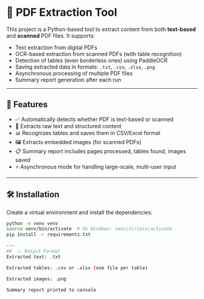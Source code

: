 # 📄 PDF Extraction Tool

This project is a Python-based tool to extract content from both **text-based** and **scanned** PDF files. It supports:

- Text extraction from digital PDFs
- OCR-based extraction from scanned PDFs (with table recognition)
- Detection of tables (even borderless ones) using PaddleOCR
- Saving extracted data in formats: `.txt`, `.csv`, `.xlsx`, `.png`
- Asynchronous processing of multiple PDF files
- Summary report generation after each run

---

## 🚀 Features

- ✅ Automatically detects whether PDF is text-based or scanned
- 📄 Extracts raw text and structured content
- 📊 Recognizes tables and saves them in CSV/Excel format
- 🖼️ Extracts embedded images (for scanned PDFs)
- 📋 Summary report includes pages processed, tables found, images saved
- ⚡ Asynchronous mode for handling large-scale, multi-user input

---

## 🛠️ Installation

Create a virtual environment and install the dependencies:

```bash
python -m venv venv
source venv/bin/activate  # On Windows: venv\Scripts\activate
pip install -r requirements.txt

---
##  📈 Output Format
Extracted text: .txt

Extracted tables: .csv or .xlsx (one file per table)

Extracted images: .png

Summary report printed to console


